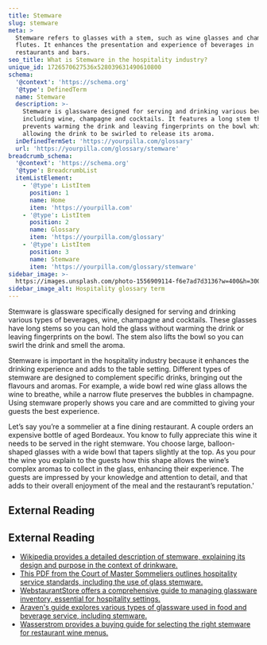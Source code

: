 ```yaml
---
title: Stemware
slug: stemware
meta: >
  Stemware refers to glasses with a stem, such as wine glasses and champagne
  flutes. It enhances the presentation and experience of beverages in
  restaurants and bars.
seo_title: What is Stemware in the hospitality industry?
unique_id: 1726570627536x528039631490610800
schema:
  '@context': 'https://schema.org'
  '@type': DefinedTerm
  name: Stemware
  description: >-
    Stemware is glassware designed for serving and drinking various beverages
    including wine, champagne and cocktails. It features a long stem that
    prevents warming the drink and leaving fingerprints on the bowl while
    allowing the drink to be swirled to release its aroma.
  inDefinedTermSet: 'https://yourpilla.com/glossary'
  url: 'https://yourpilla.com/glossary/stemware'
breadcrumb_schema:
  '@context': 'https://schema.org'
  '@type': BreadcrumbList
  itemListElement:
    - '@type': ListItem
      position: 1
      name: Home
      item: 'https://yourpilla.com'
    - '@type': ListItem
      position: 2
      name: Glossary
      item: 'https://yourpilla.com/glossary'
    - '@type': ListItem
      position: 3
      name: Stemware
      item: 'https://yourpilla.com/glossary/stemware'
sidebar_image: >-
  https://images.unsplash.com/photo-1556909114-f6e7ad7d3136?w=400&h=300&fit=crop&auto=format
sidebar_image_alt: Hospitality glossary term
---
```


Stemware is glassware specifically designed for serving and drinking various types of beverages, wine, champagne and cocktails. These glasses have long stems so you can hold the glass without warming the drink or leaving fingerprints on the bowl. The stem also lifts the bowl so you can swirl the drink and smell the aroma.

Stemware is important in the hospitality industry because it enhances the drinking experience and adds to the table setting. Different types of stemware are designed to complement specific drinks, bringing out the flavours and aromas. For example, a wide bowl red wine glass allows the wine to breathe, while a narrow flute preserves the bubbles in champagne. Using stemware properly shows you care and are committed to giving your guests the best experience.

Let’s say you’re a sommelier at a fine dining restaurant. A couple orders an expensive bottle of aged Bordeaux. You know to fully appreciate this wine it needs to be served in the right stemware. You choose large, balloon-shaped glasses with a wide bowl that tapers slightly at the top. As you pour the wine you explain to the guests how this shape allows the wine’s complex aromas to collect in the glass, enhancing their experience. The guests are impressed by your knowledge and attention to detail, and that adds to their overall enjoyment of the meal and the restaurant’s reputation.'

## External Reading



## External Reading

*   [Wikipedia provides a detailed description of stemware, explaining its design and purpose in the context of drinkware.](https://en.wikipedia.org/wiki/Stemware)
*   [This PDF from the Court of Master Sommeliers outlines hospitality service standards, including the use of glass stemware.](https://www.mastersommeliers.org/wp-content/uploads/2023/12/CMS-Hospitality-Service-Standards.pdf)
*   [WebstaurantStore offers a comprehensive guide to managing glassware inventory, essential for hospitality settings.](https://www.webstaurantstore.com/guide/530/glassware-inventory-guide.html)
*   [Araven's guide explores various types of glassware used in food and beverage service, including stemware.](https://araven.com/en/actualidad/blog/complete-guide-to-the-different-types-of-glassware-used-in-food-and-beverage-service/)
*   [Wasserstrom provides a buying guide for selecting the right stemware for restaurant wine menus.](https://www.wasserstrom.com/blog/2018/09/13/wine-glass-buying-guide-for-restaurants/)
